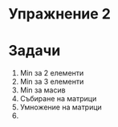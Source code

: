 Упражнение 2
===


# Задачи
1. Min за 2 елементи
2. Min за 3 елементи
3. Min за масив
4. Събиране на матрици
5. Умножение на матрици
6.
